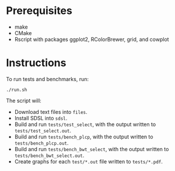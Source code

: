 # Prerequisites
- make
- CMake
- Rscript with packages ggplot2, RColorBrewer, grid, and cowplot

# Instructions
To run tests and benchmarks, run:
```
./run.sh
```
The script will:
- Download text files into `files`.
- Install SDSL into `sdsl`.
- Build and run `tests/test_select`, with the output written to `tests/test_select.out`.
- Build and run `tests/bench_plcp`, with the output written to `tests/bench_plcp.out`.
- Build and run `tests/bench_bwt_select`, with the output written to `tests/bench_bwt_select.out`.
- Create graphs for each `test/*.out` file written to `tests/*.pdf`.
